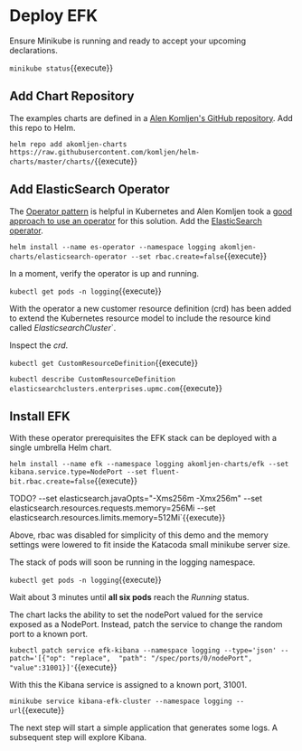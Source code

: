 # Deploy EFK #

Ensure Minikube is running and ready to accept your upcoming declarations.

`minikube status`{{execute}}

## Add Chart Repository ##

The examples charts are defined in a [Alen Komljen's GitHub repository](https://github.com/komljen). Add this repo to Helm.

`helm repo add akomljen-charts https://raw.githubusercontent.com/komljen/helm-charts/master/charts/`{{execute}}

## Add ElasticSearch Operator ##

The [Operator pattern](https://kubernetes.io/docs/concepts/extend-kubernetes/extend-cluster/#combining-new-apis-with-automation) is helpful in Kubernetes and Alen Komljen took a [good approach to use an operator](https://akomljen.com/kubernetes-elasticsearch-operator/) for this solution. Add the [ElasticSearch operator](https://github.com/komljen/helm-charts/tree/master/elasticsearch-operator).

`helm install --name es-operator --namespace logging akomljen-charts/elasticsearch-operator --set rbac.create=false`{{execute}}

In a moment, verify the operator is up and running.

`kubectl get pods -n logging`{{execute}}

With the operator a new customer resource definition (crd) has been added to extend the Kubernetes resource model to include the resource kind called _ElasticsearchCluster_`.

Inspect the _crd_.

`kubectl get CustomResourceDefinition`{{execute}}

`kubectl describe CustomResourceDefinition elasticsearchclusters.enterprises.upmc.com`{{execute}}

## Install EFK ##

With these operator prerequisites the EFK stack can be deployed with a single umbrella Helm chart.

`helm install --name efk --namespace logging akomljen-charts/efk --set kibana.service.type=NodePort --set fluent-bit.rbac.create=false`{{execute}}

TODO? --set elasticsearch.javaOpts="-Xms256m -Xmx256m" --set elasticsearch.resources.requests.memory=256Mi --set elasticsearch.resources.limits.memory=512Mi`{{execute}}

Above, rbac was disabled for simplicity of this demo and the memory settings were lowered to fit inside the Katacoda small minikube server size.

The stack of pods will soon be running in the logging namespace.

`kubectl get pods -n logging`{{execute}}

Wait about 3 minutes until **all six pods** reach the _Running_ status.

The chart lacks the ability to set the nodePort valued for the service exposed as a NodePort. Instead, patch the service to change the random port to a known port.

`kubectl patch service efk-kibana --namespace logging --type='json' --patch='[{"op": "replace",  "path": "/spec/ports/0/nodePort", "value":31001}]'`{{execute}}

With this the Kibana service is assigned to a known port, 31001.

`minikube service kibana-efk-cluster --namespace logging --url`{{execute}}

The next step will start a simple application that generates some logs. A subsequent step will explore Kibana.

